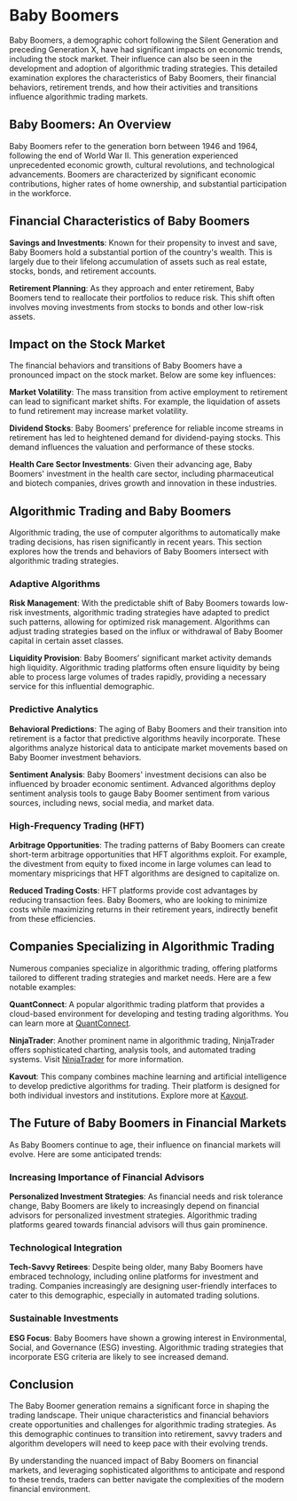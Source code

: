 # Baby Boomers

Baby Boomers, a demographic cohort following the Silent Generation and preceding Generation X, have had significant impacts on economic trends, including the stock market. Their influence can also be seen in the development and adoption of algorithmic trading strategies. This detailed examination explores the characteristics of Baby Boomers, their financial behaviors, retirement trends, and how their activities and transitions influence algorithmic trading markets.

## Baby Boomers: An Overview

Baby Boomers refer to the generation born between 1946 and 1964, following the end of World War II. This generation experienced unprecedented economic growth, cultural revolutions, and technological advancements. Boomers are characterized by significant economic contributions, higher rates of home ownership, and substantial participation in the workforce.

## Financial Characteristics of Baby Boomers

**Savings and Investments**: Known for their propensity to invest and save, Baby Boomers hold a substantial portion of the country's wealth. This is largely due to their lifelong accumulation of assets such as real estate, stocks, bonds, and retirement accounts.

**Retirement Planning**: As they approach and enter retirement, Baby Boomers tend to reallocate their portfolios to reduce risk. This shift often involves moving investments from stocks to bonds and other low-risk assets.

## Impact on the Stock Market

The financial behaviors and transitions of Baby Boomers have a pronounced impact on the stock market. Below are some key influences:

**Market Volatility**: The mass transition from active employment to retirement can lead to significant market shifts. For example, the liquidation of assets to fund retirement may increase market volatility.

**Dividend Stocks**: Baby Boomers’ preference for reliable income streams in retirement has led to heightened demand for dividend-paying stocks. This demand influences the valuation and performance of these stocks.

**Health Care Sector Investments**: Given their advancing age, Baby Boomers' investment in the health care sector, including pharmaceutical and biotech companies, drives growth and innovation in these industries.

## Algorithmic Trading and Baby Boomers

Algorithmic trading, the use of computer algorithms to automatically make trading decisions, has risen significantly in recent years. This section explores how the trends and behaviors of Baby Boomers intersect with algorithmic trading strategies.

### Adaptive Algorithms

**Risk Management**: With the predictable shift of Baby Boomers towards low-risk investments, algorithmic trading strategies have adapted to predict such patterns, allowing for optimized risk management. Algorithms can adjust trading strategies based on the influx or withdrawal of Baby Boomer capital in certain asset classes.

**Liquidity Provision**: Baby Boomers’ significant market activity demands high liquidity. Algorithmic trading platforms often ensure liquidity by being able to process large volumes of trades rapidly, providing a necessary service for this influential demographic.

### Predictive Analytics

**Behavioral Predictions**: The aging of Baby Boomers and their transition into retirement is a factor that predictive algorithms heavily incorporate. These algorithms analyze historical data to anticipate market movements based on Baby Boomer investment behaviors.

**Sentiment Analysis**: Baby Boomers' investment decisions can also be influenced by broader economic sentiment. Advanced algorithms deploy sentiment analysis tools to gauge Baby Boomer sentiment from various sources, including news, social media, and market data.

### High-Frequency Trading (HFT)

**Arbitrage Opportunities**: The trading patterns of Baby Boomers can create short-term arbitrage opportunities that HFT algorithms exploit. For example, the divestment from equity to fixed income in large volumes can lead to momentary mispricings that HFT algorithms are designed to capitalize on.

**Reduced Trading Costs**: HFT platforms provide cost advantages by reducing transaction fees. Baby Boomers, who are looking to minimize costs while maximizing returns in their retirement years, indirectly benefit from these efficiencies.

## Companies Specializing in Algorithmic Trading

Numerous companies specialize in algorithmic trading, offering platforms tailored to different trading strategies and market needs. Here are a few notable examples:

**QuantConnect**: A popular algorithmic trading platform that provides a cloud-based environment for developing and testing trading algorithms. You can learn more at [QuantConnect](https://www.quantconnect.com).

**NinjaTrader**: Another prominent name in algorithmic trading, NinjaTrader offers sophisticated charting, analysis tools, and automated trading systems. Visit [NinjaTrader](https://ninjatrader.com) for more information.

**Kavout**: This company combines machine learning and artificial intelligence to develop predictive algorithms for trading. Their platform is designed for both individual investors and institutions. Explore more at [Kavout](https://kavout.com).

## The Future of Baby Boomers in Financial Markets

As Baby Boomers continue to age, their influence on financial markets will evolve. Here are some anticipated trends:

### Increasing Importance of Financial Advisors

**Personalized Investment Strategies**: As financial needs and risk tolerance change, Baby Boomers are likely to increasingly depend on financial advisors for personalized investment strategies. Algorithmic trading platforms geared towards financial advisors will thus gain prominence.

### Technological Integration

**Tech-Savvy Retirees**: Despite being older, many Baby Boomers have embraced technology, including online platforms for investment and trading. Companies increasingly are designing user-friendly interfaces to cater to this demographic, especially in automated trading solutions.

### Sustainable Investments

**ESG Focus**: Baby Boomers have shown a growing interest in Environmental, Social, and Governance (ESG) investing. Algorithmic trading strategies that incorporate ESG criteria are likely to see increased demand.

## Conclusion

The Baby Boomer generation remains a significant force in shaping the trading landscape. Their unique characteristics and financial behaviors create opportunities and challenges for algorithmic trading strategies. As this demographic continues to transition into retirement, savvy traders and algorithm developers will need to keep pace with their evolving trends.

By understanding the nuanced impact of Baby Boomers on financial markets, and leveraging sophisticated algorithms to anticipate and respond to these trends, traders can better navigate the complexities of the modern financial environment.